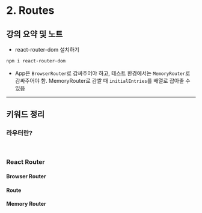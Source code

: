 # 2. Routes

## 강의 요약 및 노트

- react-router-dom 설치하기

```bash
npm i react-router-dom
```

- App은 `BrowserRouter`로 감싸주어야 하고, 테스트 환경에서는 `MemoryRouter`로 감싸주어야 함. MemoryRouter로 감쌀 때 `initialEntries`를 배열로 잡아줄 수 있음

---

## 키워드 정리

### 라우터란?

</br>

### React Router

#### Browser Router

#### Route

#### Memory Router
